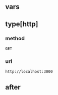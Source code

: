 #

## vars

## type[http]

### method

```
GET
```

### url

```text
http://localhost:3000
```

## after
